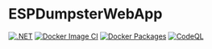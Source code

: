 # ESPDumpsterWebApp

[![.NET](https://github.com/shashinma/ESPDumpsterWebApp/actions/workflows/dotnet.yml/badge.svg?branch=master)](https://github.com/shashinma/ESPDumpsterWebApp/actions/workflows/dotnet.yml)
[![Docker Image CI](https://github.com/shashinma/ESPDumpsterWebApp/actions/workflows/docker-image.yml/badge.svg?branch=master)](https://github.com/shashinma/ESPDumpsterWebApp/actions/workflows/docker-image.yml)
[![Docker Packages](https://github.com/shashinma/ESPDumpsterWebApp/actions/workflows/docker-publish.yml/badge.svg)](https://github.com/shashinma/ESPDumpsterWebApp/actions/workflows/docker-publish.yml)
[![CodeQL](https://github.com/shashinma/ESPDumpsterWebApp/actions/workflows/codeql.yml/badge.svg?branch=master)](https://github.com/shashinma/ESPDumpsterWebApp/actions/workflows/codeql.yml)
